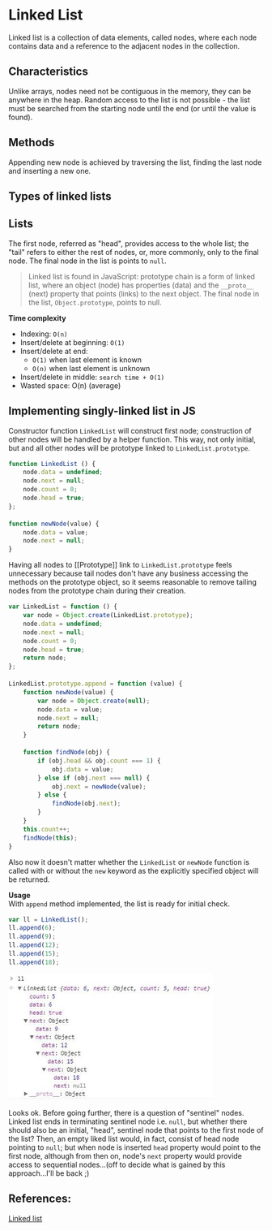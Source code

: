 # Linked List

Linked list is a collection of data elements, called nodes, where each node contains data and a reference to the adjacent nodes in the collection.

## Characteristics

Unlike arrays, nodes need not be contiguous in the memory, they can be anywhere in the heap. Random access to the list is not possible - the list must be searched from the starting node until the end (or until the value is found).

## Methods
Appending new node is achieved by traversing the list, finding the last node and inserting a new one.


## Types of linked lists





## Lists

The first node, referred as "head", provides access to the whole list; the "tail" refers to either the rest of nodes, or, more commonly, only to the final node. The final node in the list is points to `null`.

> Linked list is found in JavaScript: prototype chain is a form of linked list, where an object (node) has properties (data) and the `__proto__` (next) property that points (links) to the next object. The final node in the list, `Object.prototype`, points to null.

**Time complexity**     
- Indexing: `O(n)`
- Insert/delete at beginning: `O(1)`
- Insert/delete at end:   
  - `O(1)` when last element is known    
  - `O(n)` when last element is unknown   
- Insert/delete in middle: `search time + O(1)`
- Wasted space: O(n) (average)


## Implementing singly-linked list in JS

Constructor function `LinkedList` will construct first node; construction of other nodes will be handled by a helper function. This way, not only initial, but and all other nodes will be prototype linked to `LinkedList.prototype`.

```js
function LinkedList () {
    node.data = undefined;
    node.next = null;
    node.count = 0;
    node.head = true;
};

function newNode(value) {
    node.data = value;
    node.next = null;
}
```

Having all nodes to [[Prototype]] link to `LinkedList.prototype` feels unnecessary because tail nodes don't have any business accessing the methods on the prototype object, so it seems reasonable to remove tailing nodes from the prototype chain during their creation.

```js
var LinkedList = function () {
    var node = Object.create(LinkedList.prototype);
    node.data = undefined;
    node.next = null;
    node.count = 0;
    node.head = true;
    return node;
};

LinkedList.prototype.append = function (value) {
    function newNode(value) {
        var node = Object.create(null);
        node.data = value;
        node.next = null;
        return node;
    }

    function findNode(obj) {
        if (obj.head && obj.count === 1) {
            obj.data = value;
        } else if (obj.next === null) {
            obj.next = newNode(value);
        } else {
            findNode(obj.next);
        }
    }
    this.count++;
    findNode(this);
}
```
Also now it doesn't matter whether the `LinkedList` or `newNode` function is called with or without the `new` keyword as the explicitly specified object will be returned.



**Usage**   
With `append` method implemented, the list is ready for initial check.

```js
var ll = LinkedList();
ll.append(6);
ll.append(9);
ll.append(12);
ll.append(15);
ll.append(18);
```

![Linked list initial check][ll3]

Looks ok. Before going further, there is a question of "sentinel" nodes. Linked list ends in terminating sentinel node i.e. `null`, but whether there should also be an initial, "head", sentinel node that points to the first node of the list? Then, an empty liked list would, in fact, consist of head node pointing to `null`; but when node is inserted `head` property would point to the first node, although from then on, node's `next` property would provide access to sequential nodes...(off to decide what is gained by this approach...I'll be back ;)





[ll1]: https://github.com/mandober/js-data-structures/blob/master/linked-list/linked-list-1.png?raw=true
[ll2]: https://github.com/mandober/js-data-structures/blob/master/linked-list/linked-list-2.png?raw=true
[ll3]: https://github.com/mandober/js-data-structures/blob/master/linked-list/linked-list-3.jpg?raw=true


## References:
[Linked list](https://en.wikipedia.org/wiki/Linked_list "wikipedia")

